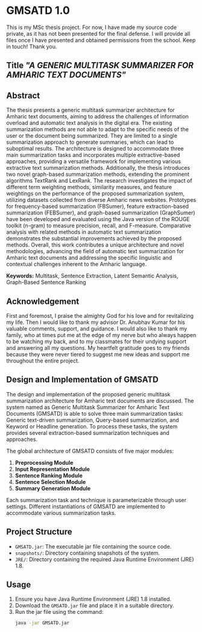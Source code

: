 # GMSATD 1.0
This is my MSc thesis project. For now, I have made my source code private, as it has not been presented for the final defense. I will provide all files once I have presented and obtained permissions from the school. Keep in touch!
Thank you.


## Title _"A GENERIC MULTITASK SUMMARIZER FOR AMHARIC TEXT DOCUMENTS"_

## Abstract
The thesis presents a generic multitask summarizer architecture for Amharic text documents, aiming to address the challenges of information overload and automatic text analysis in the digital era. The existing summarization methods are not able to adapt to the specific needs of the user or the document being summarized. They are limited to a single summarization approach to generate summaries, which can lead to suboptimal results. The architecture is designed to accommodate three main summarization tasks and incorporates multiple extractive-based approaches, providing a versatile framework for implementing various extractive text summarization methods. Additionally, the thesis introduces two novel graph-based summarization methods, extending the prominent algorithms TextRank and LexRank. The research investigates the impact of different term weighting methods, similarity measures, and feature weightings on the performance of the proposed summarization system, utilizing datasets collected from diverse Amharic news websites. Prototypes for frequency-based summarization (FBSumer), feature extraction-based summarization (FEBSumer), and graph-based summarization (GraphSumer) have been developed and evaluated using the Java version of the ROUGE toolkit (n-gram) to measure precision, recall, and F-measure. Comparative analysis with related methods in automatic text summarization demonstrates the substantial improvements achieved by the proposed methods. Overall, this work contributes a unique architecture and novel methodologies, advancing the field of automatic text summarization for Amharic text documents and addressing the specific linguistic and contextual challenges inherent to the Amharic language.

**Keywords:** Multitask, Sentence Extraction, Latent Semantic Analysis, Graph-Based Sentence Ranking

## Acknowledgement
First and foremost, I praise the almighty God for his love and for revitalizing my life. Then I would like to thank my advisor Dr. Anubhav Kumar for his valuable comments, support, and guidance. I would also like to thank my family, who at times put me at the edge of my nerve but who always happen to be watching my back, and to my classmates for their undying support and answering all my questions. My heartfelt gratitude goes to my friends because they were never tiered to suggest me new ideas and support me throughout the entire project.

## Design and Implementation of GMSATD
The design and implementation of the proposed generic multitask summarization architecture for Amharic text documents are discussed. The system named as Generic Multitask Summarizer for Amharic Text Documents (GMSATD) is able to solve three main summarization tasks: Generic text-driven summarization, Query-based summarization, and Keyword or Headline generation. To process these tasks, the system provides several extraction-based summarization techniques and approaches.

The global architecture of GMSATD consists of five major modules:
1. **Preprocessing Module**
2. **Input Representation Module**
3. **Sentence Ranking Module**
4. **Sentence Selection Module**
5. **Summary Generation Module**

Each summarization task and technique is parameterizable through user settings. Different instantiations of GMSATD are implemented to accommodate various summarization tasks.

## Project Structure
- `GMSATD.jar`: The executable jar file containing the source code.
- `snapshots/`: Directory containing snapshots of the system.
- `JRE/`: Directory containing the required Java Runtime Environment (JRE) 1.8.

## Usage
1. Ensure you have Java Runtime Environment (JRE) 1.8 installed.
2. Download the `GMSATD.jar` file and place it in a suitable directory.
3. Run the jar file using the command:
   ```sh
   java -jar GMSATD.jar
